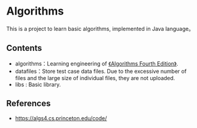 # Algorithms

This is a project to learn basic algorithms, implemented in Java language。

## Contents

* algorithms：Learning engineering of [《Algorithms Fourth Edition》](https://algs4.cs.princeton.edu/home/).
* datafiles：Store test case data files. Due to the excessive number of files and the large size of individual files, they are not uploaded.
* libs : Basic library.

## References

* https://algs4.cs.princeton.edu/code/



